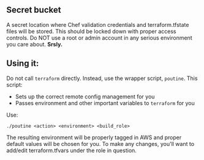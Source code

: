 ## Secret bucket
A secret location where Chef validation credentials and terraform.tfstate files
will be stored. This should be locked down with proper access controls. Do NOT
use a root or admin account in any serious environment you care about. **Srsly.**

## Using it:
Do not call `terraform` directly. Instead, use the wrapper script, `poutine`.
This script:
- Sets up the correct remote config management for you
- Passes environment and other important variables to `terraform` for you

Use:

`./poutine <action> <environment> <build_role>`

The resulting environment will be properly tagged in AWS and proper default
values will be chosen for you. To make any changes, you'll want to add/edit
terraform.tfvars under the role in question.

